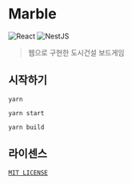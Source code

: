 # Marble

![React](https://img.shields.io/badge/react-%2320232a.svg?style=for-the-badge&logo=react&logoColor=%2361DAFB) ![NestJS](https://img.shields.io/badge/nestjs-%23E0234E.svg?style=for-the-badge&logo=nestjs&logoColor=white)

> 웹으로 구현한 도시건설 보드게임

## 시작하기
```shell
yarn
```

```shell
yarn start
```

```shell
yarn build
```

## 라이센스
[`MIT LICENSE`](LICENSE)
